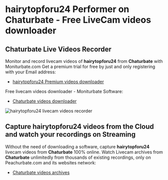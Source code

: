 # hairytopforu24 Performer on Chaturbate - Free LiveCam videos downloader

## Chaturbate Live Videos Recorder

Monitor and record livecam videos of **hairytopforu24** from **Chaturbate** with Moniturbate.com
Get a premium trial for free by just and only registering with your Email address:
* [hairytopforu24 Premium videos downloader](https://moniturbate.com/request-demo-licence-key.html)

Free livecam videos downloader - Moniturbate Software:
* [Chaturbate videos downloader](https://moniturbate.com/moniturbate-download-software.html)

![hairytopforu24 livecam videos recorder](https://peachurnet.com/templates/moniturbate-software.png)


## Capture hairytopforu24 videos from the Cloud and watch your recordings on Streaming

Without the need of downloading a software, capture **hairytopforu24** livecam videos from **Chaturbate** 100% online.
Watch Livecam archives from **Chaturbate** unlimitedly from thousands of existing recordings, only on Peachurbate.com and its websites network:
* [Chaturbate videos archives](https://peachurnet.com/)